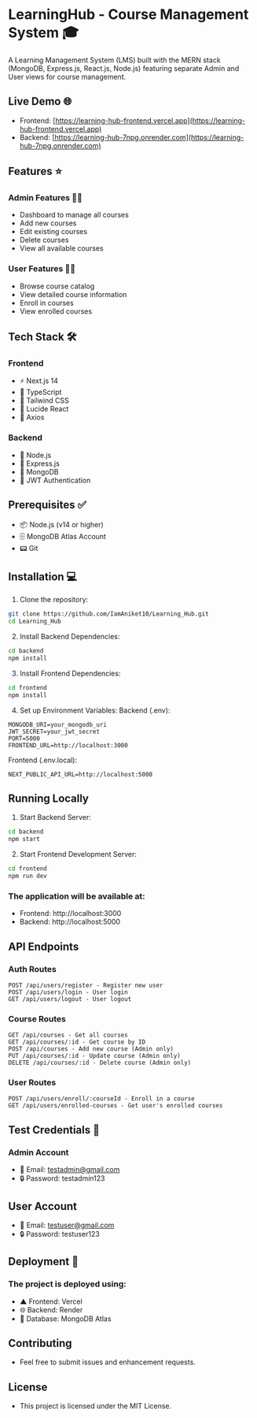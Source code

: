 # LearningHub - Course Management System 🎓

A Learning Management System (LMS) built with the MERN stack (MongoDB, Express.js, React.js, Node.js) featuring separate Admin and User views for course management.

## Live Demo 🌐
- Frontend: [https://learning-hub-frontend.vercel.app](https://learning-hub-frontend.vercel.app)
- Backend: [https://learning-hub-7npg.onrender.com](https://learning-hub-7npg.onrender.com)

## Features ⭐

### Admin Features 👨‍💼
- Dashboard to manage all courses  
- Add new courses
- Edit existing courses
- Delete courses
- View all available courses

### User Features 👨‍🎓
- Browse course catalog
- View detailed course information
- Enroll in courses
- View enrolled courses

## Tech Stack 🛠️

### Frontend 
- ⚡ Next.js 14
- 📘 TypeScript
- 🎨 Tailwind CSS
- 🎯 Lucide React
- 🔄 Axios

### Backend 
- 💚 Node.js
- 🚀 Express.js
- 🍃 MongoDB
- 🔐 JWT Authentication

## Prerequisites ✅
- 📦 Node.js (v14 or higher)
- 🗄️ MongoDB Atlas Account
- 📟 Git

## Installation 💻

1. Clone the repository:
```bash
git clone https://github.com/IamAniket10/Learning_Hub.git
cd Learning_Hub
```

2. Install Backend Dependencies:
```bash
cd backend
npm install
```
3. Install Frontend Dependencies:
```bash
cd frontend
npm install
```

4. Set up Environment Variables:
Backend (.env):
```
MONGODB_URI=your_mongodb_uri
JWT_SECRET=your_jwt_secret
PORT=5000
FRONTEND_URL=http://localhost:3000
```
Frontend (.env.local):
```
NEXT_PUBLIC_API_URL=http://localhost:5000
```

## Running Locally

1. Start Backend Server:
```bash
cd backend
npm start
```

2. Start Frontend Development Server:
```bash
cd frontend
npm run dev
```

### The application will be available at:

- Frontend: http://localhost:3000
- Backend: http://localhost:5000

## API Endpoints

### Auth Routes

```
POST /api/users/register - Register new user
POST /api/users/login - User login
GET /api/users/logout - User logout
```

### Course Routes
```
GET /api/courses - Get all courses
GET /api/courses/:id - Get course by ID
POST /api/courses - Add new course (Admin only)
PUT /api/courses/:id - Update course (Admin only)
DELETE /api/courses/:id - Delete course (Admin only)
```

### User Routes
```
POST /api/users/enroll/:courseId - Enroll in a course
GET /api/users/enrolled-courses - Get user's enrolled courses
```

## Test Credentials 🔑
### Admin Account

- 📧 Email: testadmin@gmail.com
- 🔒 Password: testadmin123

## User Account

- 📧 Email: testuser@gmail.com
- 🔒 Password: testuser123

## Deployment 🚀
### The project is deployed using:

- ▲ Frontend: Vercel
- 🌐 Backend: Render
- 🍃 Database: MongoDB Atlas

## Contributing
- Feel free to submit issues and enhancement requests.
## License
- This project is licensed under the MIT License.
